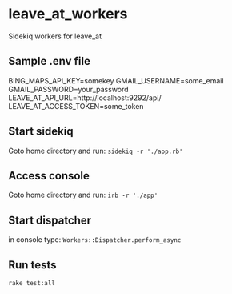 # leave_at_workers

Sidekiq workers for leave_at

## Sample .env file
BING_MAPS_API_KEY=somekey
GMAIL_USERNAME=some_email
GMAIL_PASSWORD=your_password
LEAVE_AT_API_URL=http://localhost:9292/api/
LEAVE_AT_ACCESS_TOKEN=some_token

## Start sidekiq
Goto home directory and run: `sidekiq -r './app.rb'`

## Access console
Goto home directory and run: `irb -r './app'`

## Start dispatcher
in console type: `Workers::Dispatcher.perform_async`

## Run tests
`rake test:all`
